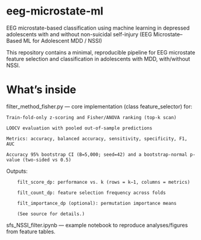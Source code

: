 # eeg-microstate-ml
EEG microstate-based classification using machine learning in depressed adolescents with and without non-suicidal self-injury
(EEG Microstate–Based ML for Adolescent MDD / NSSI)

This repository contains a minimal, reproducible pipeline for EEG microstate feature selection and classification in adolescents with MDD, with/without NSSI.

# What’s inside
filter_method_fisher.py — core implementation (class feature_selector) for:
  
	Train-fold-only z-scoring and Fisher/ANOVA ranking (top-k scan)
  
	LOOCV evaluation with pooled out-of-sample predictions
  
	Metrics: accuracy, balanced accuracy, sensitivity, specificity, F1, AUC
  
	Accuracy 95% bootstrap CI (B=5,000; seed=42) and a bootstrap-normal p-value (two-sided vs 0.5)

  Outputs:
    
		filt_score_dp: performance vs. k (rows = k−1, columns = metrics)
    
		filt_count_dp: feature selection frequency across folds
    
		filt_importance_dp (optional): permutation importance means
    
		(See source for details.) 

sfs_NSSI_filter.ipynb — example notebook to reproduce analyses/figures from feature tables.
